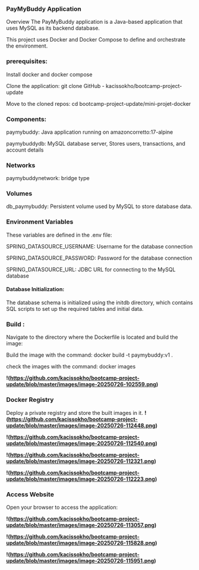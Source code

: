 ### PayMyBuddy Application
Overview
The PayMyBuddy application is a Java-based application that uses MySQL as its backend database. 

This project uses Docker and Docker Compose to define and orchestrate the environment.

### prerequisites:

Install docker and docker compose

Clone the application: git clone GitHub - kacissokho/bootcamp-project-update

Move to the cloned repos: cd bootcamp-project-update/mini-projet-docker

### Components:
paymybuddy: Java application running on amazoncorretto:17-alpine

paymybuddydb: MySQL database server, Stores users, transactions, and account details

### Networks
paymybuddynetwork: bridge type

### Volumes
db_paymybuddy: Persistent volume used by MySQL to store database data.

### Environment Variables
These variables are defined in the .env file:

SPRING_DATASOURCE_USERNAME: Username for the database connection

SPRING_DATASOURCE_PASSWORD: Password for the database connection

SPRING_DATASOURCE_URL: JDBC URL for connecting to the MySQL database

 #### Database Initialization:
  
The database schema is initialized using the initdb directory, which contains SQL scripts to set up    the required tables and initial data. 


### Build :

Navigate to the directory where the Dockerfile is located and build the image:

Build the image with the command: docker build -t paymybuddy:v1 . 

check the images with the command: docker images

**!(https://github.com/kacissokho/bootcamp-project-update/blob/master/images/image-20250726-102559.png)**

### Docker Registry
Deploy a private registry and store the built images in it.
**!(https://github.com/kacissokho/bootcamp-project-update/blob/master/images/image-20250726-112448.png)**

**!(https://github.com/kacissokho/bootcamp-project-update/blob/master/images/image-20250726-112540.png)**

**!(https://github.com/kacissokho/bootcamp-project-update/blob/master/images/image-20250726-112321.png)**

**!(https://github.com/kacissokho/bootcamp-project-update/blob/master/images/image-20250726-112223.png)**
### Access Website
Open your browser to access the application:

**!(https://github.com/kacissokho/bootcamp-project-update/blob/master/images/image-20250726-113057.png)**

**!(https://github.com/kacissokho/bootcamp-project-update/blob/master/images/image-20250726-115828.png)**

**!(https://github.com/kacissokho/bootcamp-project-update/blob/master/images/image-20250726-115951.png)**
